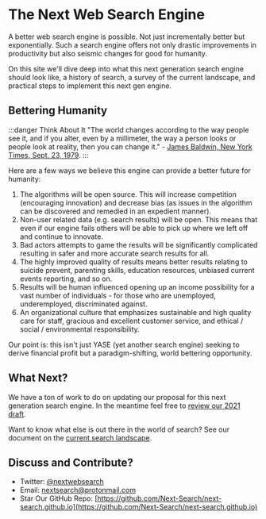 # The Next Web Search Engine

A better web search engine is possible. Not just incrementally better but exponentially. Such a search engine offers not only drastic improvements in productivity but also seismic changes for good for humanity.

On this site we'll dive deep into what this next generation search engine should look like, a history of search, a survey of the current landscape, and practical steps to implement this next gen engine.

## Bettering Humanity

:::danger Think About It
"The world changes according to the way people see it, and if you alter, even by a millimeter, the way a person looks or people look at reality, then you can change it." - [James Baldwin, New York Times, Sept. 23, 1979](https://www.nytimes.com/1979/09/23/archives/james-baldwin-writing-and-talking-baldwin-baldwin-authors-query.html).
:::

Here are a few ways we believe this engine can provide a better future for humanity:

1. The algorithms will be open source. This will increase competition (encouraging innovation) and decrease bias (as issues in the algorithm can be discovered and remedied in an expedient manner).
1. Non-user related data (e.g. search results) will be open. This means that even if our engine fails others will be able to pick up where we left off and continue to innovate.
1. Bad actors attempts to game the results will be significantly complicated resulting in safer and more accurate search results for all.
1. The highly improved quality of results means better results relating to suicide prevent, parenting skills, education resources, unbiased current events reporting, and so on.
1. Results will be human influenced opening up an income possibility for a vast number of individuals - for those who are unemployed, underemployed, discriminated against.
1. An organizational culture that emphasizes sustainable and high quality care for staff, gracious and excellent customer service, and ethical / social / environmental responsibility.

Our point is: this isn't just YASE (yet another search engine) seeking to derive financial profit but a paradigm-shifting, world bettering opportunity.

## What Next?

We have a ton of work to do on updating our proposal for this next generation search engine. In the meantime feel free to [review our 2021 draft](https://github.com/Next-Search/websearch-proposal/blob/master/SUMMARY.md).

Want to know what else is out there in the world of search? See our document on the [current search landscape](./docs/appendixes/current-search-landscape).

## Discuss and Contribute?
- Twitter: [@nextwebsearch](https://twitter.com/nextwebsearch)
- Email: nextsearch@protonmail.com
- Star Our GitHub Repo: [https://github.com/Next-Search/next-search.github.io](https://github.com/Next-Search/next-search.github.io)